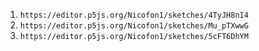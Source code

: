 1. `https://editor.p5js.org/Nicofon1/sketches/4TyJH8nI4`
2. `https://editor.p5js.org/Nicofon1/sketches/Mu_pTXwwG`
3. `https://editor.p5js.org/Nicofon1/sketches/5cFT6DhYM`
